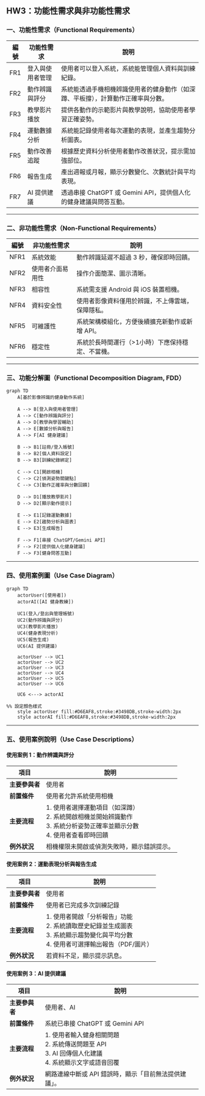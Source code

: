 ##  HW3：功能性需求與非功能性需求

### 一、功能性需求（Functional Requirements）

| 編號 | 功能性需求 | 說明 |
|------|-------------|------|
| FR1 | 登入與使用者管理 | 使用者可以登入系統，系統能管理個人資料與訓練紀錄。 |
| FR2 | 動作辨識與評分 | 系統能透過手機相機辨識使用者的健身動作（如深蹲、平板撐），計算動作正確率與分數。 |
| FR3 | 教學影片播放 | 提供各動作的示範影片與教學說明，協助使用者學習正確姿勢。 |
| FR4 | 運動數據分析 | 系統能記錄使用者每次運動的表現，並產生趨勢分析圖表。 |
| FR5 | 動作改善追蹤 | 根據歷史資料分析使用者動作改善狀況，提示需加強部位。 |
| FR6 | 報告生成 | 產出週報或月報，顯示分數變化、次數統計與平均表現。 |
| FR7 | AI 提供建議 | 透過串接 ChatGPT 或 Gemini API，提供個人化的健身建議與問答互動。 |

---

### 二、非功能性需求（Non-Functional Requirements）

| 編號 | 非功能性需求 | 說明 |
|------|----------------|------|
| NFR1 | 系統效能 | 動作辨識延遲不超過 3 秒，確保即時回饋。 |
| NFR2 | 使用者介面易用性 | 操作介面簡潔、圖示清晰。 |
| NFR3 | 相容性 | 系統需支援 Android 與 iOS 裝置相機。 |
| NFR4 | 資料安全性 | 使用者影像資料僅用於辨識，不上傳雲端，保障隱私。 |
| NFR5 | 可維護性 | 系統架構模組化，方便後續擴充新動作或新增 API。 |
| NFR6 | 穩定性 | 系統於長時間運行（>1小時）下應保持穩定、不當機。 |

---

### 三、功能分解圖（Functional Decomposition Diagram, FDD）

```mermaid
graph TD
    A[基於影像辨識的健身動作系統]
    
    A --> B[登入與使用者管理]
    A --> C[動作辨識與評分]
    A --> D[教學與學習輔助]
    A --> E[數據分析與報告]
    A --> F[AI 健身建議]
    
    B --> B1[註冊/登入帳號]
    B --> B2[個人資料設定]
    B --> B3[訓練紀錄綁定]
    
    C --> C1[開啟相機]
    C --> C2[偵測姿勢關鍵點]
    C --> C3[動作正確率與分數回饋]
    
    D --> D1[播放教學影片]
    D --> D2[顯示動作提示]
    
    E --> E1[記錄運動數據]
    E --> E2[趨勢分析與圖表]
    E --> E3[生成報告]
    
    F --> F1[串接 ChatGPT/Gemini API]
    F --> F2[提供個人化健身建議]
    F --> F3[健身問答互動]
```

---

### 四、使用案例圖（Use Case Diagram）

```mermaid
graph TD
    actorUser([使用者])
    actorAI([AI 健身教練])
    
    UC1(登入/登出與管理帳號)
    UC2(動作辨識與評分)
    UC3(教學影片播放)
    UC4(健身表現分析)
    UC5(報告生成)
    UC6(AI 提供建議)

    actorUser --> UC1
    actorUser --> UC2
    actorUser --> UC3
    actorUser --> UC4
    actorUser --> UC5
    actorUser --> UC6

    UC6 <---> actorAI

%% 設定顏色樣式
    style actorUser fill:#D6EAF8,stroke:#3498DB,stroke-width:2px
    style actorAI fill:#D6EAF8,stroke:#3498DB,stroke-width:2px
```
---

### 五、使用案例說明（Use Case Descriptions）

#### 使用案例 1：動作辨識與評分
| 項目 | 說明 |
|------|------|
| **主要參與者** | 使用者 |
| **前置條件** | 使用者允許系統使用相機 |
| **主要流程** | 1. 使用者選擇運動項目（如深蹲）<br>2. 系統開啟相機並開始辨識動作<br>3. 系統分析姿勢正確率並顯示分數<br>4. 使用者查看即時回饋 |
| **例外狀況** | 相機權限未開啟或偵測失敗時，顯示錯誤提示。 |

#### 使用案例 2：運動表現分析與報告生成
| 項目 | 說明 |
|------|------|
| **主要參與者** | 使用者 |
| **前置條件** | 使用者已完成多次訓練記錄 |
| **主要流程** | 1. 使用者開啟「分析報告」功能<br>2. 系統讀取歷史紀錄並生成圖表<br>3. 系統顯示趨勢變化與平均分數<br>4. 使用者可選擇輸出報告（PDF/圖片） |
| **例外狀況** | 若資料不足，顯示提示訊息。 |

#### 使用案例 3：AI 提供建議
| 項目 | 說明 |
|------|------|
| **主要參與者** | 使用者、AI |
| **前置條件** | 系統已串接 ChatGPT 或 Gemini API |
| **主要流程** | 1. 使用者輸入健身相關問題<br>2. 系統傳送問題至 API<br>3. AI 回傳個人化建議<br>4. 系統顯示文字或語音回覆 |
| **例外狀況** | 網路連線中斷或 API 錯誤時，顯示「目前無法提供建議」。 |
